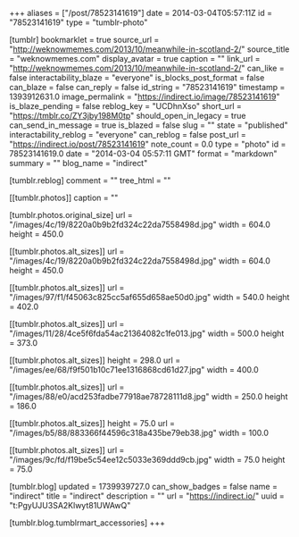 +++
aliases = ["/post/78523141619"]
date = 2014-03-04T05:57:11Z
id = "78523141619"
type = "tumblr-photo"

[tumblr]
bookmarklet = true
source_url = "http://weknowmemes.com/2013/10/meanwhile-in-scotland-2/"
source_title = "weknowmemes.com"
display_avatar = true
caption = ""
link_url = "http://weknowmemes.com/2013/10/meanwhile-in-scotland-2/"
can_like = false
interactability_blaze = "everyone"
is_blocks_post_format = false
can_blaze = false
can_reply = false
id_string = "78523141619"
timestamp = 1393912631.0
image_permalink = "https://indirect.io/image/78523141619"
is_blaze_pending = false
reblog_key = "UCDhnXso"
short_url = "https://tmblr.co/ZY3jby198M0tp"
should_open_in_legacy = true
can_send_in_message = true
is_blazed = false
slug = ""
state = "published"
interactability_reblog = "everyone"
can_reblog = false
post_url = "https://indirect.io/post/78523141619"
note_count = 0.0
type = "photo"
id = 78523141619.0
date = "2014-03-04 05:57:11 GMT"
format = "markdown"
summary = ""
blog_name = "indirect"

[tumblr.reblog]
comment = ""
tree_html = ""

[[tumblr.photos]]
caption = ""

[tumblr.photos.original_size]
url = "/images/4c/19/8220a0b9b2fd324c22da7558498d.jpg"
width = 604.0
height = 450.0

[[tumblr.photos.alt_sizes]]
url = "/images/4c/19/8220a0b9b2fd324c22da7558498d.jpg"
width = 604.0
height = 450.0

[[tumblr.photos.alt_sizes]]
url = "/images/97/f1/f45063c825cc5af655d658ae50d0.jpg"
width = 540.0
height = 402.0

[[tumblr.photos.alt_sizes]]
url = "/images/11/28/4ce5f6fda54ac21364082c1fe013.jpg"
width = 500.0
height = 373.0

[[tumblr.photos.alt_sizes]]
height = 298.0
url = "/images/ee/68/f9f501b10c71ee1316868cd61d27.jpg"
width = 400.0

[[tumblr.photos.alt_sizes]]
url = "/images/88/e0/acd253fadbe77918ae78728111d8.jpg"
width = 250.0
height = 186.0

[[tumblr.photos.alt_sizes]]
height = 75.0
url = "/images/b5/88/883366f44596c318a435be79eb38.jpg"
width = 100.0

[[tumblr.photos.alt_sizes]]
url = "/images/9c/fd/f19be5c54ee12c5033e369ddd9cb.jpg"
width = 75.0
height = 75.0

[tumblr.blog]
updated = 1739939727.0
can_show_badges = false
name = "indirect"
title = "indirect"
description = ""
url = "https://indirect.io/"
uuid = "t:PgyUJU3SA2Klwyt81UWAwQ"

[tumblr.blog.tumblrmart_accessories]
+++
